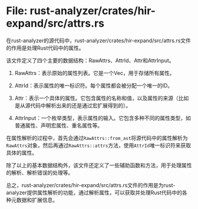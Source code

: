 # File: rust-analyzer/crates/hir-expand/src/attrs.rs

在rust-analyzer的源代码中，rust-analyzer/crates/hir-expand/src/attrs.rs文件的作用是处理Rust代码中的属性。

该文件定义了四个主要的数据结构：RawAttrs、AttrId、Attr和AttrInput。

1. RawAttrs：表示原始的属性列表。它是一个Vec<AttrInput>，用于存储所有属性。

2. AttrId：表示属性的唯一标识符。每个属性都会被分配一个唯一的ID。

3. Attr：表示一个具体的属性。它包含属性的名称和值，以及属性的来源（比如是从源代码中解析出来的还是通过宏扩展得到的）。

4. AttrInput：一个枚举类型，表示属性的输入。它包含多种不同的属性类型，如普通属性、声明宏属性、重名属性等。

在属性解析的过程中，首先会通过`RawAttrs::from_ast`将源代码中的属性解析为`RawAttrs`对象，然后再通过`RawAttrs::attrs`方法，使用`AttrId`唯一标识符来获取具体的属性。

除了以上的基本数据结构外，该文件还定义了一些辅助函数和方法，用于处理属性的解析、解析错误的处理等。

总之，rust-analyzer/crates/hir-expand/src/attrs.rs文件的作用是为rust-analyzer提供属性解析的功能，通过解析属性，可以获取并处理Rust代码中的各种元数据和扩展信息。

